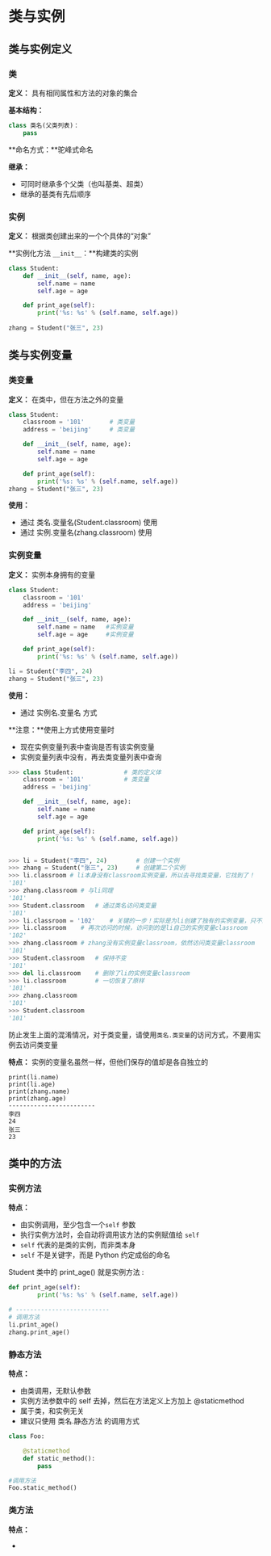 # 类与实例

## 类与实例定义

### 类

**定义：** 具有相同属性和方法的对象的集合 

**基本结构：**

```python
class 类名(父类列表)：
	pass
```

**命名方式：**驼峰式命名

**继承：**

+  可同时继承多个父类（也叫基类、超类） 
+  继承的基类有先后顺序 

### 实例

**定义：**  根据类创建出来的一个个具体的“对象” 

**实例化方法 `__init__`：**构建类的实例

```python
class Student:   
    def __init__(self, name, age):
        self.name = name
        self.age = age

    def print_age(self):
        print('%s: %s' % (self.name, self.age))
        
zhang = Student("张三", 23)
```

## 类与实例变量

### 类变量

**定义：** 在类中，但在方法之外的变量

```python
class Student:
    classroom = '101'       # 类变量
    address = 'beijing'     # 类变量

    def __init__(self, name, age):
        self.name = name
        self.age = age

    def print_age(self):
        print('%s: %s' % (self.name, self.age))
zhang = Student("张三", 23)
```

**使用：**

+ 通过 类名.变量名(Student.classroom) 使用
+ 通过 实例.变量名(zhang.classroom) 使用

### 实例变量

**定义：** 实例本身拥有的变量 

```python
class Student:
    classroom = '101'     
    address = 'beijing'     

    def __init__(self, name, age):
        self.name = name   #实例变量
        self.age = age     #实例变量

    def print_age(self):
        print('%s: %s' % (self.name, self.age))

li = Student("李四", 24)
zhang = Student("张三", 23)
```

**使用：**

+ 通过 实例名.变量名 方式

**注意：**使用上方式使用变量时

+ 现在实例变量列表中查询是否有该实例变量
+ 实例变量列表中没有，再去类变量列表中查询

```python
>>> class Student:              # 类的定义体
    classroom = '101'           # 类变量
    address = 'beijing'

    def __init__(self, name, age):
        self.name = name
        self.age = age

    def print_age(self):
        print('%s: %s' % (self.name, self.age))


>>> li = Student("李四", 24)        # 创建一个实例
>>> zhang = Student("张三", 23)     # 创建第二个实例
>>> li.classroom # li本身没有classroom实例变量，所以去寻找类变量，它找到了！
'101'
>>> zhang.classroom # 与li同理
'101'
>>> Student.classroom   # 通过类名访问类变量
'101'
>>> li.classroom = '102'    # 关键的一步！实际是为li创建了独有的实例变量，只不过名字和类变量一样，都叫做classroom。
>>> li.classroom    # 再次访问的时候，访问到的是li自己的实例变量classroom
'102'
>>> zhang.classroom # zhang没有实例变量classroom，依然访问类变量classroom
'101'
>>> Student.classroom   # 保持不变
'101'
>>> del li.classroom    # 删除了li的实例变量classroom
>>> li.classroom        # 一切恢复了原样
'101'
>>> zhang.classroom
'101'
>>> Student.classroom
'101'
```

 防止发生上面的混淆情况，对于类变量，请使用`类名.类变量`的访问方式，不要用实例去访问类变量 

**特点：**  实例的变量名虽然一样，但他们保存的值却是各自独立的 

```
print(li.name)
print(li.age)
print(zhang.name)
print(zhang.age)
------------------------
李四
24
张三
23
```

## 类中的方法

### 实例方法

**特点：**

+  由实例调用，至少包含一个`self` 参数 
+  执行实例方法时，会自动将调用该方法的实例赋值给 `self` 
+  `self` 代表的是类的实例，而非类本身 
+  `self` 不是关键字，而是 Python 约定成俗的命名

 Student 类中的 print_age() 就是实例方法  :

```python
def print_age(self):
        print('%s: %s' % (self.name, self.age))

# --------------------------
# 调用方法
li.print_age()
zhang.print_age()
```

### 静态方法

**特点：** 

+ 由类调用，无默认参数 
+  实例方法参数中的 self 去掉，然后在方法定义上方加上 @staticmethod 
+  属于类，和实例无关 
+  建议只使用 类名.静态方法 的调用方式 

```python
class Foo:

    @staticmethod
    def static_method():
        pass

#调用方法
Foo.static_method()
```

### 类方法

**特点：**

+ 
